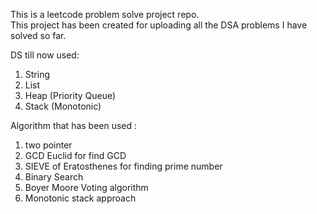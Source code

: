 This is a leetcode problem solve project repo.                                                                                        
This project has been created for uploading all the DSA problems I have solved so far. 

DS till now used:
1. String
2. List
3. Heap (Priority Queue)
4. Stack (Monotonic)

Algorithm that has been used :
1. two pointer
2. GCD Euclid for find GCD
3. SIEVE of Eratosthenes for finding prime number
4. Binary Search
5. Boyer Moore Voting algorithm
6. Monotonic stack approach
